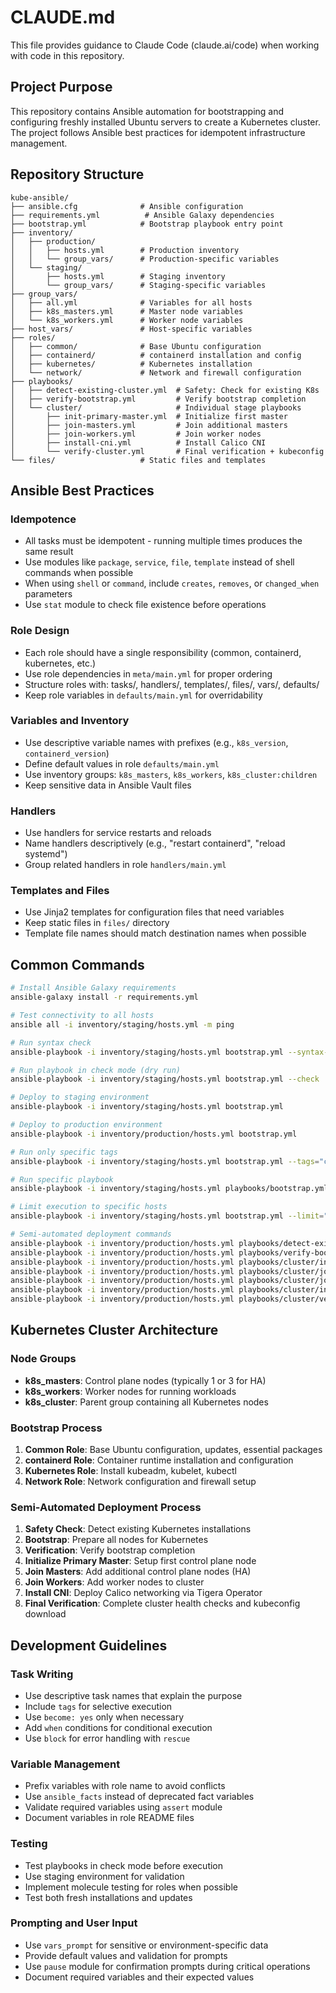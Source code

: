 # CLAUDE.md

This file provides guidance to Claude Code (claude.ai/code) when working with code in this repository.

## Project Purpose

This repository contains Ansible automation for bootstrapping and configuring freshly installed Ubuntu servers to create a Kubernetes cluster. The project follows Ansible best practices for idempotent infrastructure management.

## Repository Structure

```
kube-ansible/
├── ansible.cfg              # Ansible configuration
├── requirements.yml          # Ansible Galaxy dependencies
├── bootstrap.yml            # Bootstrap playbook entry point
├── inventory/
│   ├── production/
│   │   ├── hosts.yml        # Production inventory
│   │   └── group_vars/      # Production-specific variables
│   └── staging/
│       ├── hosts.yml        # Staging inventory
│       └── group_vars/      # Staging-specific variables
├── group_vars/
│   ├── all.yml              # Variables for all hosts
│   ├── k8s_masters.yml      # Master node variables
│   └── k8s_workers.yml      # Worker node variables
├── host_vars/               # Host-specific variables
├── roles/
│   ├── common/              # Base Ubuntu configuration
│   ├── containerd/          # containerd installation and config
│   ├── kubernetes/          # Kubernetes installation
│   └── network/             # Network and firewall configuration
├── playbooks/
│   ├── detect-existing-cluster.yml  # Safety: Check for existing K8s
│   ├── verify-bootstrap.yml         # Verify bootstrap completion
│   └── cluster/                     # Individual stage playbooks
│       ├── init-primary-master.yml  # Initialize first master
│       ├── join-masters.yml         # Join additional masters
│       ├── join-workers.yml         # Join worker nodes
│       ├── install-cni.yml          # Install Calico CNI
│       └── verify-cluster.yml       # Final verification + kubeconfig
└── files/                   # Static files and templates
```

## Ansible Best Practices

### Idempotence
- All tasks must be idempotent - running multiple times produces the same result
- Use modules like `package`, `service`, `file`, `template` instead of shell commands when possible
- When using `shell` or `command`, include `creates`, `removes`, or `changed_when` parameters
- Use `stat` module to check file existence before operations

### Role Design
- Each role should have a single responsibility (common, containerd, kubernetes, etc.)
- Use role dependencies in `meta/main.yml` for proper ordering
- Structure roles with: tasks/, handlers/, templates/, files/, vars/, defaults/
- Keep role variables in `defaults/main.yml` for overridability

### Variables and Inventory
- Use descriptive variable names with prefixes (e.g., `k8s_version`, `containerd_version`)
- Define default values in role `defaults/main.yml`
- Use inventory groups: `k8s_masters`, `k8s_workers`, `k8s_cluster:children`
- Keep sensitive data in Ansible Vault files

### Handlers
- Use handlers for service restarts and reloads
- Name handlers descriptively (e.g., "restart containerd", "reload systemd")
- Group related handlers in role `handlers/main.yml`

### Templates and Files
- Use Jinja2 templates for configuration files that need variables
- Keep static files in `files/` directory
- Template file names should match destination names when possible

## Common Commands

```bash
# Install Ansible Galaxy requirements
ansible-galaxy install -r requirements.yml

# Test connectivity to all hosts
ansible all -i inventory/staging/hosts.yml -m ping

# Run syntax check
ansible-playbook -i inventory/staging/hosts.yml bootstrap.yml --syntax-check

# Run playbook in check mode (dry run)
ansible-playbook -i inventory/staging/hosts.yml bootstrap.yml --check

# Deploy to staging environment
ansible-playbook -i inventory/staging/hosts.yml bootstrap.yml

# Deploy to production environment
ansible-playbook -i inventory/production/hosts.yml bootstrap.yml

# Run only specific tags
ansible-playbook -i inventory/staging/hosts.yml bootstrap.yml --tags="containerd,kubernetes"

# Run specific playbook
ansible-playbook -i inventory/staging/hosts.yml playbooks/bootstrap.yml

# Limit execution to specific hosts
ansible-playbook -i inventory/staging/hosts.yml bootstrap.yml --limit="k8s_masters"

# Semi-automated deployment commands
ansible-playbook -i inventory/production/hosts.yml playbooks/detect-existing-cluster.yml
ansible-playbook -i inventory/production/hosts.yml playbooks/verify-bootstrap.yml
ansible-playbook -i inventory/production/hosts.yml playbooks/cluster/init-primary-master.yml
ansible-playbook -i inventory/production/hosts.yml playbooks/cluster/join-masters.yml
ansible-playbook -i inventory/production/hosts.yml playbooks/cluster/join-workers.yml
ansible-playbook -i inventory/production/hosts.yml playbooks/cluster/install-cni.yml
ansible-playbook -i inventory/production/hosts.yml playbooks/cluster/verify-cluster.yml
```

## Kubernetes Cluster Architecture

### Node Groups
- **k8s_masters**: Control plane nodes (typically 1 or 3 for HA)
- **k8s_workers**: Worker nodes for running workloads
- **k8s_cluster**: Parent group containing all Kubernetes nodes

### Bootstrap Process
1. **Common Role**: Base Ubuntu configuration, updates, essential packages
2. **containerd Role**: Container runtime installation and configuration
3. **Kubernetes Role**: Install kubeadm, kubelet, kubectl
4. **Network Role**: Network configuration and firewall setup

### Semi-Automated Deployment Process
1. **Safety Check**: Detect existing Kubernetes installations
2. **Bootstrap**: Prepare all nodes for Kubernetes
3. **Verification**: Verify bootstrap completion
4. **Initialize Primary Master**: Setup first control plane node
5. **Join Masters**: Add additional control plane nodes (HA)
6. **Join Workers**: Add worker nodes to cluster
7. **Install CNI**: Deploy Calico networking via Tigera Operator
8. **Final Verification**: Complete cluster health checks and kubeconfig download

## Development Guidelines

### Task Writing
- Use descriptive task names that explain the purpose
- Include `tags` for selective execution
- Use `become: yes` only when necessary
- Add `when` conditions for conditional execution
- Use `block` for error handling with `rescue`

### Variable Management
- Prefix variables with role name to avoid conflicts
- Use `ansible_facts` instead of deprecated fact variables
- Validate required variables using `assert` module
- Document variables in role README files

### Testing
- Test playbooks in check mode before execution
- Use staging environment for validation
- Implement molecule testing for roles when possible
- Test both fresh installations and updates

### Prompting and User Input
- Use `vars_prompt` for sensitive or environment-specific data
- Provide default values and validation for prompts
- Use `pause` module for confirmation prompts during critical operations
- Document required variables and their expected values